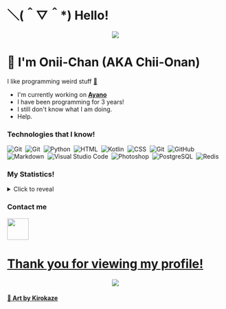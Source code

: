 # ＼(＾▽＾*) Hello!
<div align="center"><img src="https://64.media.tumblr.com/6d3b7d2b02f5a1beb74e0a83168e62bd/25be405c6e525ddd-6f/s1280x1920/bf25201f99365641cd6e269aa0b7fc4b81e0926f.gifv"></div>

# 👋 I'm Onii-Chan (AKA Chii-Onan)

I like programming weird stuff [👀](https://www.youtube.com/watch?v=dQw4w9WgXcQ)

- I'm currently working on [**Ayano**](https://github.com/Ayano-Discord/Ayano)
- I have been programming for 3 years!
- I still don't know what I am doing.
- Help.

### Technologies that I know!

![Git](https://img.shields.io/badge/-Rust-05122A?style=for-the-badge&logo=rust)&nbsp;
![Git](https://img.shields.io/badge/-CSharp-05122A?style=for-the-badge&logo=csharp)&nbsp;
![Python](https://img.shields.io/badge/-Python-05122A?style=for-the-badge&logo=python)&nbsp;
![HTML](https://img.shields.io/badge/-HTML-05122A?style=for-the-badge&logo=HTML5)&nbsp;
![Kotlin](https://img.shields.io/badge/-Kotlin-05122A?style=for-the-badge&logo=kotlin)&nbsp;
![CSS](https://img.shields.io/badge/-CSS-05122A?style=for-the-badge&logo=CSS3&logoColor=1572B6)&nbsp;
![Git](https://img.shields.io/badge/-Git-05122A?style=for-the-badge&logo=git)&nbsp;
![GitHub](https://img.shields.io/badge/-GitHub-05122A?style=for-the-badge&logo=github)&nbsp;
![Markdown](https://img.shields.io/badge/-Markdown-05122A?style=for-the-badge&logo=markdown)&nbsp;
![Visual Studio Code](https://img.shields.io/badge/-Visual%20Studio%20Code-05122A?style=for-the-badge&logo=visual-studio-code&logoColor=007ACC)&nbsp;
![Photoshop](https://img.shields.io/badge/-Photoshop-05122A?style=for-the-badge&logo=adobe-photoshop)&nbsp;
![PostgreSQL](https://img.shields.io/badge/-Postgresql-05122A?style=for-the-badge&logo=PostgreSQL)&nbsp;
![Redis](https://img.shields.io/badge/-Redis-05122A?style=for-the-badge&logo=Redis)&nbsp;

### My Statistics!

<details>
  <summary>Click to reveal</summary>
  <div>
    <br>
    <img src="https://github-readme-stats.vercel.app/api?username=Chii-Onan&show_icons=true&theme=radical&count_private=true&include_all_commits=true">
    <!--START_SECTION:waka-->

```text
From: 15 August 2021 - To: 25 September 2022

Total Time: 195 hrs 30 mins

Kotlin             98 hrs 25 mins  >>>>>>>>>>>>>------------   50.34 %
Python             31 hrs 24 mins  >>>>---------------------   16.07 %
Rust               20 hrs 4 mins   >>>----------------------   10.27 %
C#                 15 hrs 28 mins  >>-----------------------   07.92 %
YAML               3 hrs 25 mins   -------------------------   01.75 %
Other              3 hrs 19 mins   -------------------------   01.70 %
```

<!--END_SECTION:waka-->
  </div>
</details>

### Contact me

<a href="https://discord.com/users/741291562687922329"><img height="50px" src="https://discord.com/assets/f9bb9c4af2b9c32a2c5ee0014661546d.png" />

# Thank you for viewing my profile!
  
<div align="center"><img src="https://64.media.tumblr.com/75ee871c3c70501014511f527b342213/74bb6bc1ad2987d5-a1/s1280x1920/ae89e529ec10b97daff14c6aa3db56e663fbe416.gifv"></div>

#### 🎨 Art by **[Kirokaze](https://kirokazepixel.tumblr.com/)**
